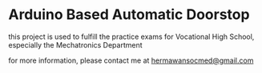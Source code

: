 # Arduino Based Automatic Doorstop
this project is used to fulfill the practice exams for Vocational High School, especially the Mechatronics Department

for more information, please contact me at hermawansocmed@gmail.com
